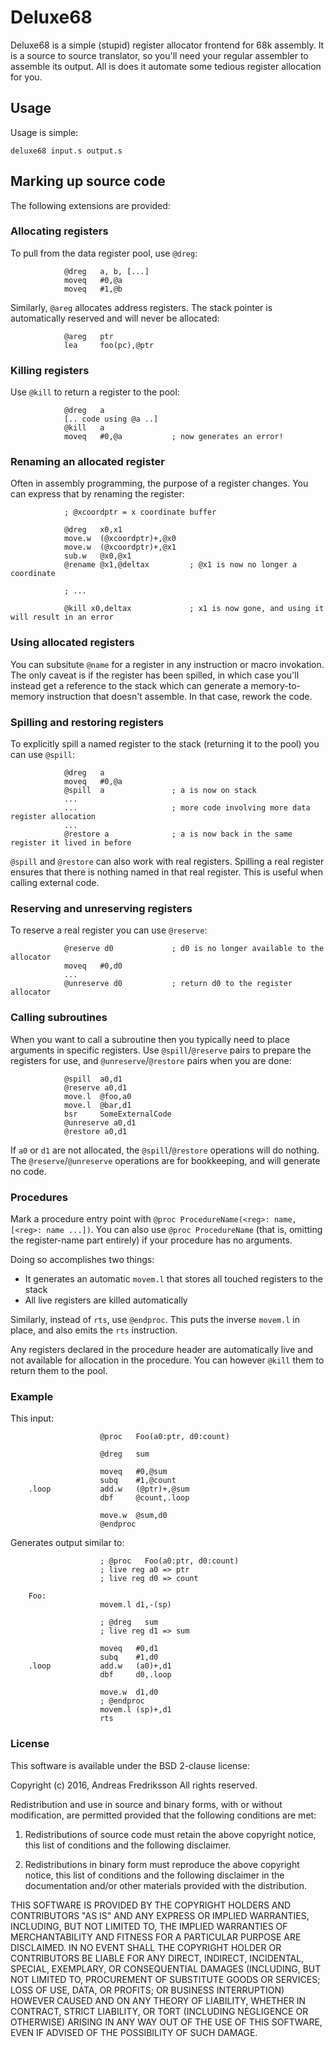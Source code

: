 # Deluxe68

Deluxe68 is a simple (stupid) register allocator frontend for 68k assembly. It
is a source to source translator, so you'll need your regular assembler to
assemble its output. All is does it automate some tedious register allocation
for you.

## Usage

Usage is simple:

    deluxe68 input.s output.s

## Marking up source code

The following extensions are provided:

### Allocating registers

To pull from the data register pool, use `@dreg`:

                @dreg   a, b, [...]
                moveq   #0,@a
                moveq   #1,@b

Similarly, `@areg` allocates address registers. The stack pointer is
automatically reserved and will never be allocated:

                @areg   ptr
                lea     foo(pc),@ptr

### Killing registers

Use `@kill` to return a register to the pool:

                @dreg   a
                [.. code using @a ..]
                @kill   a
                moveq   #0,@a           ; now generates an error!

### Renaming an allocated register

Often in assembly programming, the purpose of a register changes. You can
express that by renaming the register:

                ; @xcoordptr = x coordinate buffer

                @dreg	x0,x1
                move.w	(@xcoordptr)+,@x0
                move.w	(@xcoordptr)+,@x1
                sub.w	@x0,@x1
                @rename @x1,@deltax         ; @x1 is now no longer a coordinate 

                ; ...

                @kill x0,deltax             ; x1 is now gone, and using it will result in an error

### Using allocated registers

You can subsitute `@name` for a register in any instruction or macro
invokation. The only caveat is if the register has been spilled, in which case
you'll instead get a reference to the stack which can generate a
memory-to-memory instruction that doesn't assemble. In that case, rework the
code.

### Spilling and restoring registers

To explicitly spill a named register to the stack (returning it to the pool) you can use `@spill`:

                @dreg   a
                moveq   #0,@a
                @spill  a               ; a is now on stack
                ...
                ...                     ; more code involving more data register allocation
                ...
                @restore a              ; a is now back in the same register it lived in before

`@spill` and `@restore` can also work with real registers. Spilling a real register ensures that
there is nothing named in that real register. This is useful when calling external code.

### Reserving and unreserving registers

To reserve a real register you can use `@reserve`:

                @reserve d0             ; d0 is no longer available to the allocator
                moveq   #0,d0
                ...
                @unreserve d0           ; return d0 to the register allocator

### Calling subroutines

When you want to call a subroutine then you typically need to place arguments in specific registers.
Use `@spill`/`@reserve` pairs to prepare the registers for use, and `@unreserve`/`@restore` pairs
when you are done:

                @spill  a0,d1
                @reserve a0,d1
                move.l  @foo,a0
                move.l  @bar,d1
                bsr     SomeExternalCode
                @unreserve a0,d1
                @restore a0,d1

If `a0` or `d1` are not allocated, the `@spill`/`@restore` operations will do nothing.
The `@reserve`/`@unreserve` operations are for bookkeeping, and will generate no code.


### Procedures

Mark a procedure entry point with `@proc ProcedureName(<reg>: name, [<reg>: name ...])`. You can
also use `@proc ProcedureName` (that is, omitting the register-name part
entirely) if your procedure has no arguments.

Doing so accomplishes two things:

- It generates an automatic `movem.l` that stores all touched registers to the stack
- All live registers are killed automatically

Similarly, instead of `rts`, use `@endproc`. This puts the inverse `movem.l` in
place, and also emits the `rts` instruction.

Any registers declared in the procedure header are automatically live and not
available for allocation in the procedure. You can however `@kill` them to
return them to the pool.

### Example

This input:

                        @proc   Foo(a0:ptr, d0:count)

                        @dreg   sum

                        moveq   #0,@sum
                        subq    #1,@count
        .loop           add.w   (@ptr)+,@sum
                        dbf     @count,.loop

                        move.w  @sum,d0
                        @endproc

Generates output similar to:

                        ; @proc   Foo(a0:ptr, d0:count)
                        ; live reg a0 => ptr
                        ; live reg d0 => count

        Foo:
                        movem.l d1,-(sp)

                        ; @dreg   sum
                        ; live reg d1 => sum

                        moveq   #0,d1
                        subq    #1,d0
        .loop           add.w   (a0)+,d1
                        dbf     d0,.loop

                        move.w  d1,d0
                        ; @endproc
                        movem.l (sp)+,d1
                        rts

### License

This software is available under the BSD 2-clause license:

Copyright (c) 2016, Andreas Fredriksson
All rights reserved.

Redistribution and use in source and binary forms, with or without
modification, are permitted provided that the following conditions are met:

1. Redistributions of source code must retain the above copyright notice, this
   list of conditions and the following disclaimer.

2. Redistributions in binary form must reproduce the above copyright notice,
   this list of conditions and the following disclaimer in the documentation
   and/or other materials provided with the distribution.

THIS SOFTWARE IS PROVIDED BY THE COPYRIGHT HOLDERS AND CONTRIBUTORS "AS IS" AND
ANY EXPRESS OR IMPLIED WARRANTIES, INCLUDING, BUT NOT LIMITED TO, THE IMPLIED
WARRANTIES OF MERCHANTABILITY AND FITNESS FOR A PARTICULAR PURPOSE ARE
DISCLAIMED. IN NO EVENT SHALL THE COPYRIGHT HOLDER OR CONTRIBUTORS BE LIABLE
FOR ANY DIRECT, INDIRECT, INCIDENTAL, SPECIAL, EXEMPLARY, OR CONSEQUENTIAL
DAMAGES (INCLUDING, BUT NOT LIMITED TO, PROCUREMENT OF SUBSTITUTE GOODS OR
SERVICES; LOSS OF USE, DATA, OR PROFITS; OR BUSINESS INTERRUPTION) HOWEVER
CAUSED AND ON ANY THEORY OF LIABILITY, WHETHER IN CONTRACT, STRICT LIABILITY,
OR TORT (INCLUDING NEGLIGENCE OR OTHERWISE) ARISING IN ANY WAY OUT OF THE USE
OF THIS SOFTWARE, EVEN IF ADVISED OF THE POSSIBILITY OF SUCH DAMAGE.

